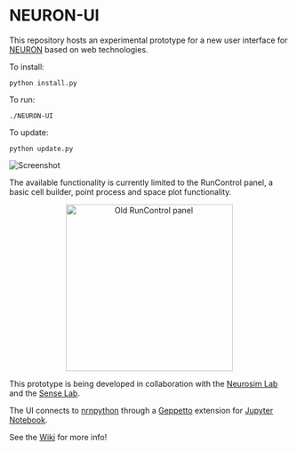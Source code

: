 # NEURON-UI

This repository hosts an experimental prototype for a new user interface for [NEURON](http://www.neuron.yale.edu/neuron/) based on web technologies. 


To install:
```
python install.py
```
To run:
```
./NEURON-UI
```
To update:
```
python update.py
```

![Screenshot](https://dl.dropboxusercontent.com/u/7538688/Don%27t%20delete%2C%20used%20in%20wikis%20etc/release034.png)

The available functionality is currently limited to the RunControl panel, a basic cell builder, point process and space plot functionality.

<p align="center">
  <img src="https://dl.dropboxusercontent.com/u/7538688/Don%27t%20delete%2C%20used%20in%20wikis%20etc/Screen_Shot_2016-06-15_at_18.06.16.png" alt="Old RunControl panel" height="300"/>
</p>

This prototype is being developed in collaboration with the [Neurosim Lab](http://neurosimlab.org/) and the [Sense Lab](https://senselab.med.yale.edu/).

The UI connects to [nrnpython](http://www.neuron.yale.edu/neuron/static/docs/help/neuron/neuron/classes/python.html) through a [Geppetto](http://git.geppetto.org) extension for [Jupyter Notebook](http://jupyter.org/).

See the [Wiki](https://github.com/MetaCell/NEURON-UI/wiki) for more info!
